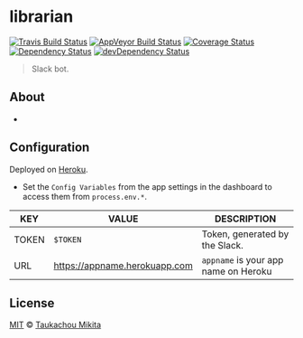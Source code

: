 librarian
==

[![Travis Build Status][travis-image]][travis-url]
[![AppVeyor Build Status][appveyor-image]][appveyor-url]
[![Coverage Status][coveralls-image]][coveralls-url]
[![Dependency Status][dep-image]][dep-url]
[![devDependency Status][devdep-image]][devdep-url]

> Slack bot.

## About

-


## Configuration

Deployed on [Heroku](https://heroku.com).

* Set the `Config Variables` from the app settings in the dashboard to access them from `process.env.*`.

| KEY   | VALUE     | DESCRIPTION |
| ----- | --------- | ----------- |
| TOKEN | `$TOKEN`  | Token, generated by the Slack. |
| URL   | https://appname.herokuapp.com | `appname` is your app name on Heroku |


## License

[MIT](LICENSE) © [Taukachou Mikita](https://edloidas.com)

<!-- Links -->
[travis-url]: https://travis-ci.org/edloidas/librarian
[travis-image]: https://img.shields.io/travis/edloidas/librarian.svg?label=linux%20build

[appveyor-url]: https://ci.appveyor.com/project/edloidas/librarian
[appveyor-image]: https://img.shields.io/appveyor/ci/edloidas/librarian.svg?label=windows%20build

[coveralls-url]: https://coveralls.io/github/edloidas/librarian?branch=master
[coveralls-image]: https://coveralls.io/repos/github/edloidas/librarian/badge.svg?branch=master

[dep-url]: https://david-dm.org/edloidas/librarian
[dep-image]: https://david-dm.org/edloidas/librarian.svg

[devdep-url]: https://david-dm.org/edloidas/librarian#info=devDependencies
[devdep-image]: https://david-dm.org/edloidas/librarian/dev-status.svg
